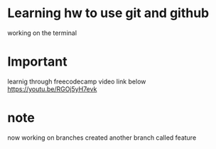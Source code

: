 # Learning hw to use git and github

working on the terminal

# Important
learnig through freecodecamp video
link below
https://youtu.be/RGOj5yH7evk

# note
now working on branches
created another branch called feature